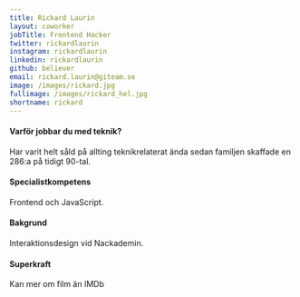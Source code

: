 ```yaml
---
title: Rickard Laurin
layout: coworker
jobTitle: Frontend Hacker
twitter: rickardlaurin
instagram: rickardlaurin
linkedin: rickardlaurin
github: believer
email: rickard.laurin@giteam.se
image: /images/rickard.jpg
fullimage: /images/rickard_hel.jpg
shortname: rickard
---
```


#### Varför jobbar du med teknik?
Har varit helt såld på allting teknikrelaterat ända sedan familjen skaffade en 286:a på tidigt 90-tal.

#### Specialistkompetens
Frontend och JavaScript.

#### Bakgrund
Interaktionsdesign vid Nackademin.

#### Superkraft
Kan mer om film än IMDb